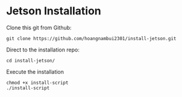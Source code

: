 # Jetson Installation

Clone this git from Github:

```
git clone https://github.com/hoangnambui2301/install-jetson.git
```

Direct to the installation repo:

```
cd install-jetson/
```

Execute the installation

```
chmod +x install-script
./install-script
```
